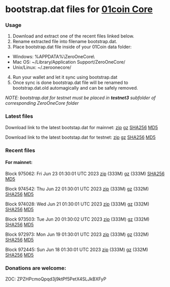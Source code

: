 # bootstrap.dat files for [01coin Core](https://01coin.io)

### Usage

1. Download and extract one of the recent files linked below.
2. Rename extracted file into filename bootstrap.dat.
3. Place bootstrap.dat file inside of your 01Coin data folder:
 - Windows: %APPDATA%\ZeroOneCore\
 - Mac OS: ~/Library/Application Support/ZeroOneCore/
 - Unix/Linux: ~/.zeroonecore/
4. Run your wallet and let it sync using bootstrap.dat
5. Once sync is done bootstrap.dat file will be renamed to bootstrap.dat.old automagically and can be safely removed.

_NOTE: bootstrap.dat for testnet must be placed in **testnet3** subfolder of corresponding ZeroOneCore folder_

### Latest files
Download link to the latest bootstap.dat for mainnet: [zip](https://files.01coin.io/mainnet/bootstrap.dat.zip) [gz](https://files.01coin.io/mainnet/bootstrap.dat.tar.gz) [SHA256](https://files.01coin.io/mainnet/sha256.txt) [MD5](https://files.01coin.io/mainnet/md5.txt)

Download link to the latest bootstap.dat for testnet: [zip](https://files.01coin.io/testnet/bootstrap.dat.zip) [gz](https://files.01coin.io/testnet/bootstrap.dat.tar.gz) [SHA256](https://files.01coin.io/testnet/sha256.txt) [MD5](https://files.01coin.io/testnet/md5.txt)

### Recent files

#### For mainnet:

Block 975062: Fri Jun 23 01:30:01 UTC 2023 [zip](https://files.01coin.io/mainnet/2023-06-23/bootstrap.dat.zip) (333M) [gz](https://files.01coin.io/mainnet/2023-06-23/bootstrap.dat.tar.gz) (333M) [SHA256](https://files.01coin.io/mainnet/2023-06-23/sha256.txt) [MD5](https://files.01coin.io/mainnet/2023-06-23/md5.txt)

Block 974542: Thu Jun 22 01:30:01 UTC 2023 [zip](https://files.01coin.io/mainnet/2023-06-22/bootstrap.dat.zip) (333M) [gz](https://files.01coin.io/mainnet/2023-06-22/bootstrap.dat.tar.gz) (332M) [SHA256](https://files.01coin.io/mainnet/2023-06-22/sha256.txt) [MD5](https://files.01coin.io/mainnet/2023-06-22/md5.txt)

Block 974028: Wed Jun 21 01:30:01 UTC 2023 [zip](https://files.01coin.io/mainnet/2023-06-21/bootstrap.dat.zip) (333M) [gz](https://files.01coin.io/mainnet/2023-06-21/bootstrap.dat.tar.gz) (332M) [SHA256](https://files.01coin.io/mainnet/2023-06-21/sha256.txt) [MD5](https://files.01coin.io/mainnet/2023-06-21/md5.txt)

Block 973503: Tue Jun 20 01:30:02 UTC 2023 [zip](https://files.01coin.io/mainnet/2023-06-20/bootstrap.dat.zip) (333M) [gz](https://files.01coin.io/mainnet/2023-06-20/bootstrap.dat.tar.gz) (332M) [SHA256](https://files.01coin.io/mainnet/2023-06-20/sha256.txt) [MD5](https://files.01coin.io/mainnet/2023-06-20/md5.txt)

Block 972973: Mon Jun 19 01:30:01 UTC 2023 [zip](https://files.01coin.io/mainnet/2023-06-19/bootstrap.dat.zip) (333M) [gz](https://files.01coin.io/mainnet/2023-06-19/bootstrap.dat.tar.gz) (332M) [SHA256](https://files.01coin.io/mainnet/2023-06-19/sha256.txt) [MD5](https://files.01coin.io/mainnet/2023-06-19/md5.txt)

Block 972445: Sun Jun 18 01:30:01 UTC 2023 [zip](https://files.01coin.io/mainnet/2023-06-18/bootstrap.dat.zip) (333M) [gz](https://files.01coin.io/mainnet/2023-06-18/bootstrap.dat.tar.gz) (332M) [SHA256](https://files.01coin.io/mainnet/2023-06-18/sha256.txt) [MD5](https://files.01coin.io/mainnet/2023-06-18/md5.txt)


### Donations are welcome:

ZOC: ZPZHPcmoQpqd3j9ktPf5PetX4SLJkBXFyP
